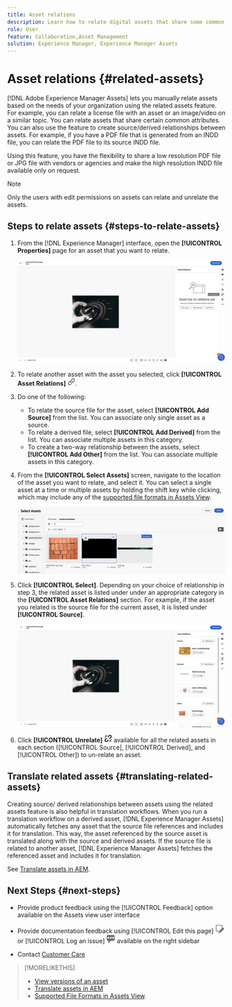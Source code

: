```yaml
---
title: Asset relations
description: Learn how to relate digital assets that share some common attributes. Also create source-derived relationships between digital assets using asset relations.
role: User
feature: Collaboration,Asset Management
solution: Experience Manager, Experience Manager Assets
---
```

# Asset relations {#related-assets}

[!DNL Adobe Experience Manager Assets] lets you manually relate assets based on the needs of your organization using the related assets feature. For example, you can relate a license file with an asset or an image/video on a similar topic. You can relate assets that share certain common attributes. You can also use the feature to create source/derived relationships between assets. For example, if you have a PDF file that is generated from an INDD file, you can relate the PDF file to its source INDD file.

Using this feature, you have the flexibility to share a low resolution PDF file or JPG file with vendors or agencies and make the high resolution INDD file available only on request.

>[!NOTE]
>
>Only the users with edit permissions on assets can relate and unrelate the assets.

## Steps to relate assets {#steps-to-relate-assets}

1. From the [!DNL Experience Manager] interface, open the **[!UICONTROL Properties]** page for an asset that you want to relate.

   ![open an asset's Properties page to relate the asset](assets/asset-properties-relate-assets.png)

1. To relate another asset with the asset you selected, click **[!UICONTROL Asset Relations]** ![relate assets](assets/do-not-localize/link-relate.png).
1. Do one of the following:

    * To relate the source file for the asset, select **[!UICONTROL Add Source]** from the list. You can associate only single asset as a source.
    * To relate a derived file, select **[!UICONTROL Add Derived]** from the list. You can associate multiple assets in this category.
    * To create a two-way relationship between the assets, select **[!UICONTROL Add Other]** from the list. You can associate multiple assets in this category.

1. From the **[!UICONTROL Select Assets]** screen, navigate to the location of the asset you want to relate, and select it. You can select a single asset at a time or multiple assets by holding the shift key while clicking, which may include any of the [supported file formats in Assets View](supported-file-formats.md).

   ![add related asset](assets/add-related-asset.png)

1. Click **[!UICONTROL Select]**. Depending on your choice of relationship in step 3, the related asset is listed under under an appropriate category in the **[!UICONTROL Asset Relations]** section. For example, if the asset you related is the source file for the current asset, it is listed under **[!UICONTROL Source]**.

   ![Assets relation example](assets/asset-relations-example.png)

1. Click **[!UICONTROL Unrelate]** ![unrelate assets](assets/do-not-localize/link-unrelate-icon.png) available for all the related assets in each section ([!UICONTROL Source], [!UICONTROL Derived], and [!UICONTROL Other]) to un-relate an asset.

## Translate related assets {#translating-related-assets}

Creating source/ derived relationships between assets using the related assets feature is also helpful in translation workflows. When you run a translation workflow on a derived asset, [!DNL Experience Manager Assets] automatically fetches any asset that the source file references and includes it for translation. This way, the asset referenced by the source asset is translated along with the source and derived assets. If the source file is related to another asset, [!DNL Experience Manager Assets] fetches the referenced asset and includes it for translation.

See [Translate assets in AEM](https://experienceleague.adobe.com/en/docs/experience-manager-cloud-service/content/assets/admin/translate-assets).

## Next Steps {#next-steps}

* Provide product feedback using the [!UICONTROL Feedback] option available on the Assets view user interface

* Provide documentation feedback using [!UICONTROL Edit this page] ![edit the page](assets/do-not-localize/edit-page.png) or [!UICONTROL Log an issue] ![create a GitHub issue](assets/do-not-localize/github-issue.png) available on the right sidebar

* Contact [Customer Care](https://experienceleague.adobe.com/?support-solution=General#support)

>[!MORELIKETHIS]
>
>* [View versions of an asset](manage-organize.md#view-versions)
>* [Translate assets in AEM](https://experienceleague.adobe.com/en/docs/experience-manager-cloud-service/content/assets/admin/translate-assets)
>* [Supported File Formats in Assets View](supported-file-formats.md).

